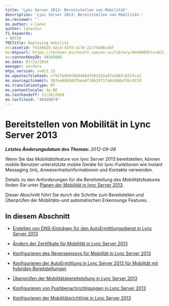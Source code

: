 ```yaml
---
title: 'Lync Server 2013: Bereitstellen von Mobilität'
description: 'Lync Server 2013: Bereitstellen von Mobilität.'
ms.reviewer: ''
ms.author: v-lanac
author: lanachin
f1.keywords:
- NOCSH
TOCTitle: Deploying mobility
ms:assetid: f41e6b25-d2cd-43fd-a17b-22cfda8bcd4f
ms:mtpsurl: https://technet.microsoft.com/en-us/library/Hh690055(v=OCS.15)
ms:contentKeyID: 48185805
ms.date: 07/23/2014
manager: serdars
mtps_version: v=OCS.15
ms.openlocfilehash: cf927b950f8b94884fb91224a87e196fc815fca1
ms.sourcegitcommit: 36fee89bb887bea4f18b19f17a8c69daf5bc423d
ms.translationtype: MT
ms.contentlocale: de-DE
ms.lasthandoff: 11/26/2020
ms.locfileid: "49429874"
---
```

# <a name="deploying-mobility-in-lync-server-2013"></a>Bereitstellen von Mobilität in Lync Server 2013

<div data-xmlns="http://www.w3.org/1999/xhtml">

<div class="topic" data-xmlns="http://www.w3.org/1999/xhtml" data-msxsl="urn:schemas-microsoft-com:xslt" data-cs="https://msdn.microsoft.com/">

<div data-asp="https://msdn2.microsoft.com/asp">



</div>

<div id="mainSection">

<div id="mainBody">

<span> </span>

_**Letztes Änderungsdatum des Themas:** 2012-09-08_

Wenn Sie das Mobilitätsfeature von lync Server 2013 bereitstellen, können mobile Benutzer unterstützte mobile Geräte für lync-Funktionen wie Instant Messaging (im), Anwesenheitsinformationen und Kontakte verwenden.

Details zu den Anforderungen für die Bereitstellung des Mobilitätsfeatures finden Sie unter [Planen der Mobilität in lync Server 2013](lync-server-2013-planning-for-mobility.md).

Dieser Abschnitt führt Sie durch die Schritte zum Bereitstellen und Überprüfen der Mobilitäts-und automatischen Erkennungs Features.

<div>

## <a name="in-this-section"></a>In diesem Abschnitt

  - [Erstellen von DNS-Einträgen für den AutoErmittlungsdienst in Lync Server 2013](lync-server-2013-creating-dns-records-for-the-autodiscover-service.md)

  - [Ändern der Zertifikate für Mobilität in Lync Server 2013](lync-server-2013-modifying-certificates-for-mobility.md)

  - [Konfigurieren des Reverseproxys für Mobilität in Lync Server 2013](lync-server-2013-configuring-the-reverse-proxy-for-mobility.md)

  - [Konfigurieren der AutoErmittlung in Lync Server 2013 für Mobilität mit hybriden Bereitstellungen](lync-server-2013-configuring-autodiscover-for-mobility-with-hybrid-deployments.md)

  - [Überprüfen der Mobilitätsbereitstellung in Lync Server 2013](lync-server-2013-verifying-your-mobility-deployment.md)

  - [Konfigurieren von Pushbenachrichtigungen in Lync Server 2013](lync-server-2013-configuring-for-push-notifications.md)

  - [Konfigurieren der Mobilitätsrichtlinie in Lync Server 2013](lync-server-2013-configuring-mobility-policy.md)

</div>

</div>

<span> </span>

</div>

</div>

</div>


